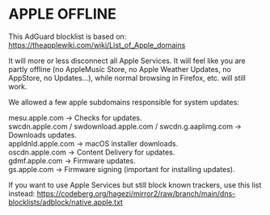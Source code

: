 # APPLE OFFLINE

This AdGuard blocklist is based on:
https://theapplewiki.com/wiki/List_of_Apple_domains

It will more or less disconnect all Apple Services. It will feel like you are partly offline (no AppleMusic Store, no Apple Weather Updates, no AppStore, no Updates...), while normal browsing in Firefox, etc. will still work.

We allowed a few apple subdomains responsible for system updates:

mesu.apple.com → Checks for updates.<br>
swcdn.apple.com / swdownload.apple.com / swcdn.g.aaplimg.com → Downloads updates.<br>
appldnld.apple.com → macOS installer downloads.<br>
oscdn.apple.com → Content Delivery for updates.<br>
gdmf.apple.com → Firmware updates.<br>
gs.apple.com → Firmware signing (important for installing updates).

If you want to use Apple Services but still block known trackers, use this list instead:
https://codeberg.org/hagezi/mirror2/raw/branch/main/dns-blocklists/adblock/native.apple.txt
